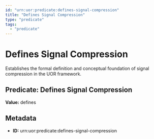 ```yaml
---
id: "urn:uor:predicate:defines-signal-compression"
title: "Defines Signal Compression"
type: "predicate"
tags:
  - "predicate"
---
```


# Defines Signal Compression

Establishes the formal definition and conceptual foundation of signal compression in the UOR framework.

## Predicate: Defines Signal Compression

**Value:** defines

## Metadata

- **ID:** urn:uor:predicate:defines-signal-compression

